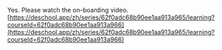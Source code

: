 Yes. Please watch the on-boarding video.
[https://deschool.app/zh/series/62f0adc68b90ee1aa913a965/learning?courseId=62f0adc68b90ee1aa913a966](https://deschool.app/zh/series/62f0adc68b90ee1aa913a965/learning?courseId=62f0adc68b90ee1aa913a966)